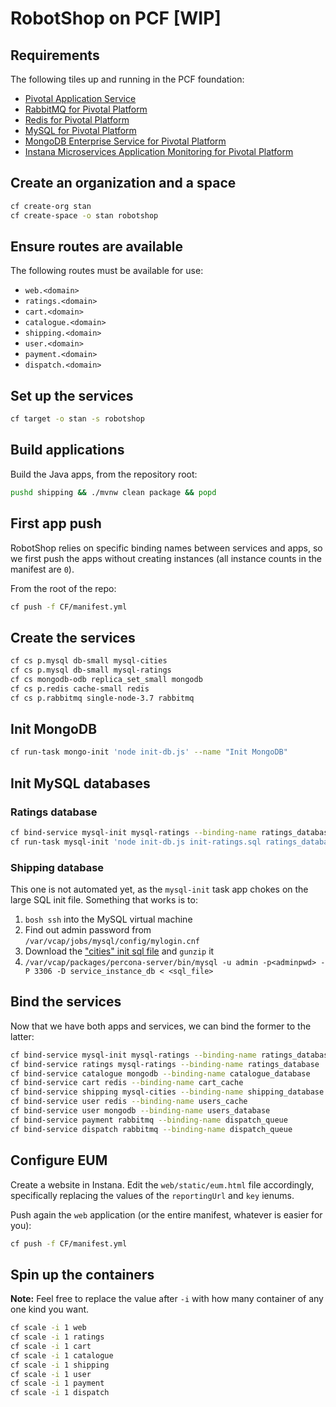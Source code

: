 # RobotShop on PCF [WIP]

## Requirements

The following tiles up and running in the PCF foundation:

- [Pivotal Application Service](https://network.pivotal.io/products/elastic-runtime)
- [RabbitMQ for Pivotal Platform](https://network.pivotal.io/products/p-rabbitmq/)
- [Redis for Pivotal Platform](https://network.pivotal.io/products/p-redis/)
- [MySQL for Pivotal Platform](https://network.pivotal.io/products/pivotal-mysql/)
- [MongoDB Enterprise Service for Pivotal Platform](https://network.pivotal.io/products/mongodb-enterprise-service/)
- [Instana Microservices Application Monitoring for Pivotal Platform](https://network.pivotal.io/products/instana-microservices-application-monitoring/)

## Create an organization and a space

```sh
cf create-org stan
cf create-space -o stan robotshop
```

## Ensure routes are available

The following routes must be available for use:

- `web.<domain>`
- `ratings.<domain>`
- `cart.<domain>`
- `catalogue.<domain>`
- `shipping.<domain>`
- `user.<domain>`
- `payment.<domain>`
- `dispatch.<domain>`

## Set up the services

```sh
cf target -o stan -s robotshop
```

## Build applications

Build the Java apps, from the repository root:

```sh
pushd shipping && ./mvnw clean package && popd
```

## First app push

RobotShop relies on specific binding names between services and apps, so we first push the apps without creating instances (all instance counts in the manifest are `0`).

From the root of the repo:

```sh
cf push -f CF/manifest.yml
```

## Create the services

```sh
cf cs p.mysql db-small mysql-cities
cf cs p.mysql db-small mysql-ratings
cf cs mongodb-odb replica_set_small mongodb
cf cs p.redis cache-small redis
cf cs p.rabbitmq single-node-3.7 rabbitmq
```

## Init MongoDB

```sh
cf run-task mongo-init 'node init-db.js' --name "Init MongoDB"
```

## Init MySQL databases

### Ratings database

```sh
cf bind-service mysql-init mysql-ratings --binding-name ratings_database
cf run-task mysql-init 'node init-db.js init-ratings.sql ratings_database' --name "Init Ratings database"
```

### Shipping database

This one is not automated yet, as the `mysql-init` task app chokes on the large SQL init file.
Something that works is to:

1) `bosh ssh` into the MySQL virtual machine
2) Find out admin password from `/var/vcap/jobs/mysql/config/mylogin.cnf`
3) Download the ["cities" init sql file](https://github.com/mmanciop/robot-shop/raw/master/mysql/scripts/10-dump.sql.gz) and `gunzip` it
4) `/var/vcap/packages/percona-server/bin/mysql -u admin -p<adminpwd> -P 3306 -D service_instance_db < <sql_file>`

## Bind the services

Now that we have both apps and services, we can bind the former to the latter:

```sh
cf bind-service mysql-init mysql-ratings --binding-name ratings_database
cf bind-service ratings mysql-ratings --binding-name ratings_database
cf bind-service catalogue mongodb --binding-name catalogue_database
cf bind-service cart redis --binding-name cart_cache
cf bind-service shipping mysql-cities --binding-name shipping_database
cf bind-service user redis --binding-name users_cache
cf bind-service user mongodb --binding-name users_database
cf bind-service payment rabbitmq --binding-name dispatch_queue
cf bind-service dispatch rabbitmq --binding-name dispatch_queue
```

## Configure EUM

Create a website in Instana.
Edit the `web/static/eum.html` file accordingly, specifically replacing the values of the `reportingUrl` and `key` ienums.

Push again the `web` application (or the entire manifest, whatever is easier for you):

```sh
cf push -f CF/manifest.yml
```

## Spin up the containers

**Note:** Feel free to replace the value after `-i` with how many container of any one kind you want.

```sh
cf scale -i 1 web
cf scale -i 1 ratings
cf scale -i 1 cart
cf scale -i 1 catalogue
cf scale -i 1 shipping
cf scale -i 1 user
cf scale -i 1 payment
cf scale -i 1 dispatch
```
